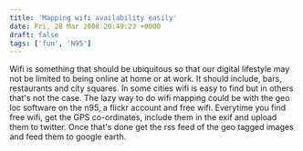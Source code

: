 ```yaml
---
title: 'Mapping wifi availability easily'
date: Fri, 28 Mar 2008 20:49:23 +0000
draft: false
tags: ['fun', 'N95']
---
```


Wifi is something that should be ubiquitous so that our digital lifestyle may not be limited to being online at home or at work. It should include, bars, restaurants and city squares. In some cities wifi is easy to find but in others that's not the case. The lazy way to do wifi mapping could be with the geo loc software on the n95, a flickr account and free wifi. Everytime you find free wifi, get the GPS co-ordinates, include them in the exif and upload them to twitter. Once that's done get the rss feed of the geo tagged images and feed them to google earth.